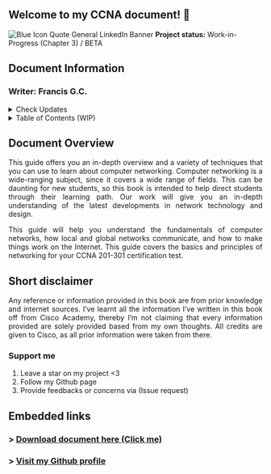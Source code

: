 ## Welcome to my CCNA document! 👋

![Blue Icon Quote General LinkedIn Banner](https://user-images.githubusercontent.com/75497349/109583152-60f63580-7b3a-11eb-999a-ae1c06c89b80.png)
**Project status:** Work-in-Progress (Chapter 3) / BETA <br/>

## Document Information

### **Writer:** Francis G.C. <br/>

<details>
  <summary>Check Updates</summary>
   <br/>
  
- Added new extra information for Chapter 3 (NEW!)
- Updated content outline.
- New format of book introduction.
</details>

<details>
  <summary>Table of Contents (WIP)</summary>
  <br/>
  
```
CHAPTER 1 (Network Foundation)	9
     Initial idea About Networks	9
     Fundamental Overview of Networks	9
          Reliable Network	10
     Types of Networks	12
          3 Tier Architectural Model Overview	13
          2 Tier Architectural Model Overview	14
     Types of network topology	15
CHAPTER 2 (TCP/IP Model)	19
     TCP/IP Networking Model	19
     TCP/IP Application Layer	20
          HTTP Overview	21
               Simple HTTP logic	21
               Additional Information (HTTP)	22
     TCP/IP Transport Layer	23
          Transmission Control Protocol	23
               TCP Flags	23
               Connection-Oriented Communication	24
               Three-Way Handshake	24
               Flow Control	25
               TCP Error Detection/Recovery	27
               Same-layer and Adjacent-layer Interactions	28
               TCP Header	28
               4 Way Handshake	29
          User Datagram Protocol	30
     TCP/IP Network Layer	31
          Characteristics of IP	32
          IPv4 Overview	32
               Limitations of IPv4	34
          IPv6 Overview	34
          Routing basic overview	36
     Network Layer Summary	38
     Data link layer	38
          Transmission methods	40
     Physical Layer Overview	40
          Physical Layer Summary	41
     Benefits of a network model	41
     Chapter Summary	41
CHAPTER 3 (Ethernet Introduction)	43
     Ethernet Introduction	43
          Types of Ethernet LANs	43
               Copper Cabling	44
               Types of Copper Cables	45
```  
### NOTE: The following contents may not be updated. 
</details>

## Document Overview

<p align="justify">
This guide offers you an in-depth overview and a variety of techniques that you can use to learn about computer networking. Computer networking is a wide-ranging subject, since it covers a wide range of fields. This can be daunting for new students, so this book is intended to help direct students through their learning path. Our work will give you an in-depth understanding of the latest developments in network technology and design.
</p>

<p align="justify">
This guide will help you understand the fundamentals of computer networks, how local and global networks communicate, and how to make things work on the Internet. This guide covers the basics and principles of networking for your CCNA 201-301 certification test.
</p>

## Short disclaimer

<p align="justify">
Any reference or information provided in this book are from prior knowledge and internet sources. I’ve learnt all the information I’ve written in this book off from Cisco Academy, thereby I’m not claiming that every information provided are solely provided based from my own thoughts. All credits are given to Cisco, as all prior information were taken from there.
</p>

### Support me
  
1) Leave a star on my project <3
2) Follow my Github page
3) Provide feedbacks or concerns via (Issue request)

## Embedded links
### > [Download document here (Click me)](https://github.com/FrancisIGP/CCNA-Document/blob/main/1CCNA-Document(Draft)%20-%20Draft.pdf) <br/>
### > [Visit my Github profile](https://github.com/FrancisIGP)
